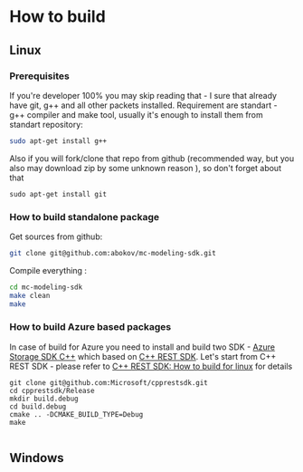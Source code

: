 # How to build

## Linux

### Prerequisites
If you're developer 100% you may skip reading that - I sure that already have git, g++ and all other packets installed. Requirement are standart - g++ compiler and make tool, usually it's enough to install them from standart repository:
```bash
sudo apt-get install g++
```
Also if you will fork/clone that repo from github (recommended way, but you also may download zip by some unknown reason ), so don't forget about that
```
sudo apt-get install git
```
### How to build standalone package

Get sources from github:
```bash
git clone git@github.com:abokov/mc-modeling-sdk.git
```
Compile everything :
```bash
cd mc-modeling-sdk
make clean
make
```
### How to build Azure based packages

In case of build for Azure you need to install and build two SDK - [Azure Storage SDK C++](https://github.com/Azure/azure-storage-cpp) which based on [C++ REST SDK](https://github.com/Microsoft/cpprestsdk).
Let's start from C++ REST SDK - please refer to [C++ REST SDK: How to build for linux](https://github.com/Microsoft/cpprestsdk/wiki/How-to-build-for-Linux) for details
```
git clone git@github.com:Microsoft/cpprestsdk.git
cd cpprestsdk/Release
mkdir build.debug
cd build.debug
cmake .. -DCMAKE_BUILD_TYPE=Debug
make
```

```
```

## Windows
